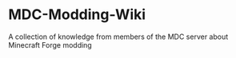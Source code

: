 # MDC-Modding-Wiki
A collection of knowledge from members of the MDC server about Minecraft Forge modding
